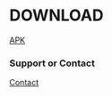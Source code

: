 

# DOWNLOAD

<a href="https://github.com/bymfd/olagelen/releases/" class="btn">APK</a>


### Support or Contact

[Contact](https://bymfd.github.io) 
